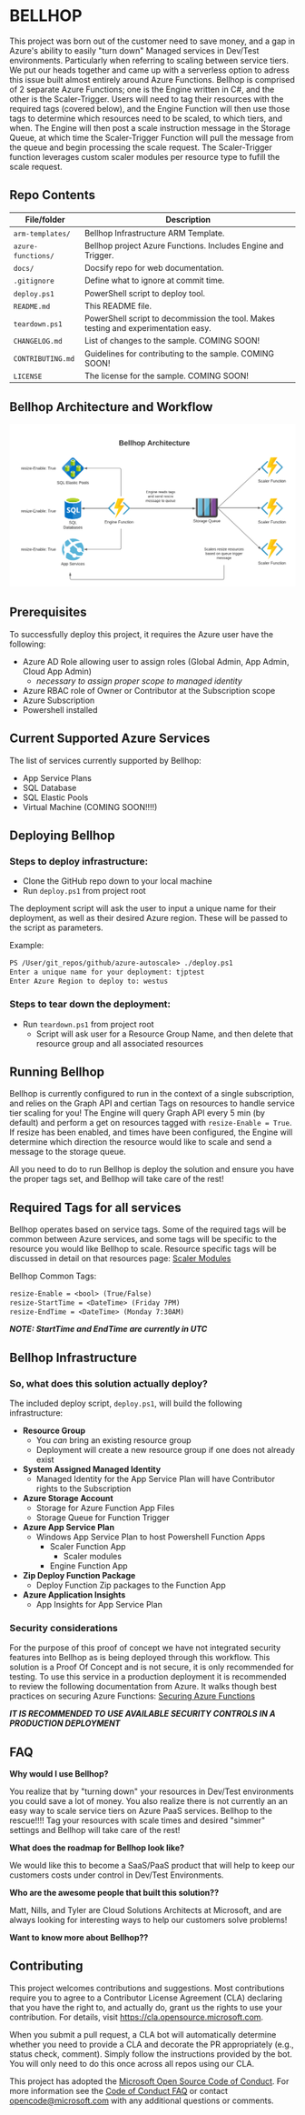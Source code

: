 # BELLHOP

<!-- 
Guidelines on README format: https://review.docs.microsoft.com/help/onboard/admin/samples/concepts/readme-template?branch=master

Guidance on onboarding samples to docs.microsoft.com/samples: https://review.docs.microsoft.com/help/onboard/admin/samples/process/onboarding?branch=master

Taxonomies for products and languages: https://review.docs.microsoft.com/new-hope/information-architecture/metadata/taxonomies?branch=master
-->

This project was born out of the customer need to save money, and a gap in Azure's ability to easily "turn down" Managed services in Dev/Test environments. Particularly when referring to scaling between service tiers. We put our heads together and came up with a serverless option to adress this issue built almost entirely around Azure Functions. Bellhop is comprised of 2 separate Azure Functions; one is the Engine written in C#, and the other is the Scaler-Trigger. Users will need to tag their resources with the required tags (covered below), and the Engine Function will then use those tags to determine which resources need to be scaled, to which tiers, and when. The Engine will then post a scale instruction message in the Storage Queue, at which time the Scaler-Trigger Function will pull the message from the queue and begin processing the scale request. The Scaler-Trigger function leverages custom scaler modules per resource type to fufill the scale request.


## Repo Contents

| File/folder       | Description                                |
|-------------------|--------------------------------------------|
| `arm-templates/`   | Bellhop Infrastructure ARM Template.      |
| `azure-functions/` | Bellhop project Azure Functions. Includes Engine and Trigger.|
| `docs/`            | Docsify repo for web documentation.|
| `.gitignore`      | Define what to ignore at commit time.      |
| `deploy.ps1`      | PowerShell script to deploy tool.          |
| `README.md`       | This README file.                          |
| `teardown.ps1`    | PowerShell script to decommission the tool. Makes testing and experimentation easy.|
| `CHANGELOG.md`    | List of changes to the sample. COMING SOON!|
| `CONTRIBUTING.md` | Guidelines for contributing to the sample. COMING SOON!|
| `LICENSE`         | The license for the sample. COMING SOON!   |


## Bellhop Architecture and Workflow

![Bellhop Architecture](./images/bellhop.png)


## Prerequisites

To successfully deploy this project, it requires the Azure user have the following:

- Azure AD Role allowing user to assign roles (Global Admin, App Admin, Cloud App Admin)
    - *necessary to assign proper scope to managed identity*
- Azure RBAC role of Owner or Contributor at the Subscription scope
- Azure Subscription
- Powershell installed


## Current Supported Azure Services

The list of services currently supported by Bellhop:
- App Service Plans
- SQL Database
- SQL Elastic Pools
- Virtual Machine (COMING SOON!!!!)

## Deploying Bellhop

### Steps to deploy infrastructure:

- Clone the GitHub repo down to your local machine
- Run `deploy.ps1` from project root

The deployment script will ask the user to input a unique name for their deployment, as well as their desired Azure region. These will be passed to the script as parameters. 

Example:
```
PS /User/git_repos/github/azure-autoscale> ./deploy.ps1
Enter a unique name for your deployment: tjptest
Enter Azure Region to deploy to: westus
```

### Steps to tear down the deployment:
- Run `teardown.ps1` from project root
    - Script will ask user for a Resource Group Name, and then delete that resource group and all associated resources


## Running Bellhop
Bellhop is currently configured to run in the context of a single subscription, and relies on the Graph API and certian Tags on resources to handle service tier scaling for you! The Engine will query Graph API every 5 min (by default) and perform a get on resources tagged with `resize-Enable = True`. If resize has been enabled, and times have been configured, the Engine will determine which direction the resource would like to scale and send a message to the storage queue. 

All you need to do to run Bellhop is deploy the solution and ensure you have the proper tags set, and Bellhop will take care of the rest! 


## Required Tags for all services
Bellhop operates based on service tags. Some of the required tags will be common between Azure services, and some tags will be specific to the resource you would like Bellhop to scale. Resource specific tags will be discussed in detail on that resources page: [Scaler Modules](./scalers/modules/README.md) 

Bellhop Common Tags:
```
resize-Enable = <bool> (True/False)
resize-StartTime = <DateTime> (Friday 7PM)
resize-EndTime = <DateTime> (Monday 7:30AM)
```

_**NOTE: StartTime and EndTime are currently in UTC**_

## Bellhop Infrastructure

### So, what does this solution actually deploy?

The included deploy script, `deploy.ps1`, will build the following infrastructure:
- **Resource Group** 
    - You _can_ bring an existing resource group
    - Deployment will create a new resource group if one does not already exist
- **System Assigned Managed Identity**
    - Managed Identity for the App Service Plan will have Contributor rights to the Subscription
- **Azure Storage Account**
    - Storage for Azure Function App Files
    - Storage Queue for Function Trigger
- **Azure App Service Plan**
    - Windows App Service Plan to host Powershell Function Apps
        - Scaler Function App
            - Scaler modules
        - Engine Function App
- **Zip Deploy Function Package** 
    - Deploy Function Zip packages to the Function App
- **Azure Application Insights**
    - App Insights for App Service Plan


### Security considerations
For the purpose of this proof of concept we have not integrated security features into Bellhop as is being deployed through this workflow. This solution is a Proof Of Concept and is not secure, it is only recommended for testing. To use this service in a production deployment it is recommended to review the following documentation from Azure. It walks though best practices on securing Azure Functions: 
[Securing Azure Functions](https://docs.microsoft.com/en-us/azure/azure-functions/security-concepts)

**_IT IS RECOMMENDED TO USE AVAILABLE SECURITY CONTROLS IN A PRODUCTION DEPLOYMENT_**

## FAQ

**Why would I use Bellhop?**

You realize that by "turning down" your resources in Dev/Test environments you could save a lot of money. You also realize there is not currently an an easy way to scale service tiers on Azure PaaS services. Bellhop to the rescue!!!! Tag your resources with scale times and desired "simmer" settings and Bellhop will take care of the rest!

**What does the roadmap for Bellhop look like?**

We would like this to become a SaaS/PaaS product that will help to keep our customers costs under control in Dev/Test Environments. 

**Who are the awesome people that built this solution??**

Matt, Nills, and Tyler are Cloud Solutions Architects at Microsoft, and are always looking for interesting ways to help our customers solve problems!

**Want to know more about Bellhop??**

## Contributing

This project welcomes contributions and suggestions.  Most contributions require you to agree to a
Contributor License Agreement (CLA) declaring that you have the right to, and actually do, grant us
the rights to use your contribution. For details, visit https://cla.opensource.microsoft.com.

When you submit a pull request, a CLA bot will automatically determine whether you need to provide
a CLA and decorate the PR appropriately (e.g., status check, comment). Simply follow the instructions
provided by the bot. You will only need to do this once across all repos using our CLA.

This project has adopted the [Microsoft Open Source Code of Conduct](https://opensource.microsoft.com/codeofconduct/).
For more information see the [Code of Conduct FAQ](https://opensource.microsoft.com/codeofconduct/faq/) or
contact [opencode@microsoft.com](mailto:opencode@microsoft.com) with any additional questions or comments.